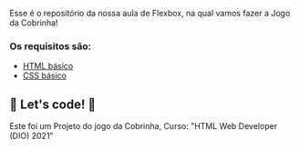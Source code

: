 Esse é o repositório da nossa aula de Flexbox, na qual vamos fazer a Jogo da Cobrinha! 

### Os requisitos são:

* [HTML básico](https://www.w3schools.com/html/)
* [CSS básico](https://developer.mozilla.org/pt-BR/docs/Web/CSS)

## 🚀 Let's code! 🚀

Este foi um Projeto do jogo da Cobrinha, Curso: "HTML Web Developer (DIO) 2021"